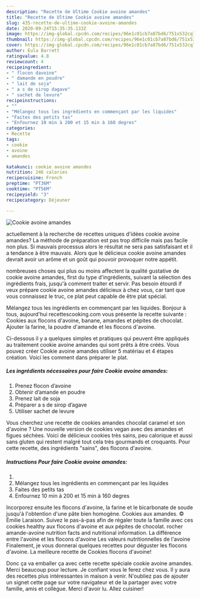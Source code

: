 ```yaml
---
description: "Recette de Ultime Cookie avoine amandes"
title: "Recette de Ultime Cookie avoine amandes"
slug: 435-recette-de-ultime-cookie-avoine-amandes
date: 2020-09-24T15:35:35.133Z
image: https://img-global.cpcdn.com/recipes/96e1c01cb7a87bd6/751x532cq70/cookie-avoine-amandes-photo-principale-de-la-recette.jpg
thumbnail: https://img-global.cpcdn.com/recipes/96e1c01cb7a87bd6/751x532cq70/cookie-avoine-amandes-photo-principale-de-la-recette.jpg
cover: https://img-global.cpcdn.com/recipes/96e1c01cb7a87bd6/751x532cq70/cookie-avoine-amandes-photo-principale-de-la-recette.jpg
author: Eula Barrett
ratingvalue: 4.8
reviewcount: 4
recipeingredient:
- " flocon davoine"
- " damande en poudre"
- " lait de soja"
- " a s de sirop dagave"
- " sachet de levure"
recipeinstructions:
- ""
- "Mélangez tous les ingrédients en commençant par les liquides"
- "Faites des petits tas"
- "Enfournez 10 min à 200 et 15 min à 160 degres"
categories:
- Recette
tags:
- cookie
- avoine
- amandes

katakunci: cookie avoine amandes 
nutrition: 246 calories
recipecuisine: French
preptime: "PT36M"
cooktime: "PT56M"
recipeyield: "3"
recipecategory: Déjeuner

---
```



![Cookie avoine amandes](https://img-global.cpcdn.com/recipes/96e1c01cb7a87bd6/751x532cq70/cookie-avoine-amandes-photo-principale-de-la-recette.jpg)

actuellement à la recherche de recettes uniques d'idées cookie avoine amandes? La méthode de préparation est pas trop difficile mais pas facile non plus. Si mauvais processus alors le résultat ne sera pas satisfaisant et il a tendance à être mauvais. Alors que le délicieux cookie avoine amandes devrait avoir un arôme et un goût qui pouvoir provoquer notre appétit.

nombreuses choses qui plus ou moins affectent la qualité gustative de cookie avoine amandes, first du type d'ingrédients, suivant la sélection des ingrédients frais, jusqu'à comment traiter et servir. Pas besoin étourdi if veux prépare cookie avoine amandes délicieux à chez vous, car tant que vous connaissez le truc, ce plat peut capable de être plat spécial.

Mélangez tous les ingrédients en commençant par les liquides. Bonjour à tous, aujourd&#39;hui recettescooking.com vous présente la recette suivante : Cookies aux flocons d&#39;avoine, banane, amandes et pépites de chocolat. Ajouter la farine, la poudre d&#39;amande et les flocons d&#39;avoine.


Ci-dessous il y a quelques simples et pratiques qui peuvent être appliqués au traitement cookie avoine amandes qui sont prêts à être créés. Vous pouvez créer Cookie avoine amandes utiliser 5 matériau et 4 étapes création. Voici les comment dans préparer le plat.

<!--inarticleads1-->

##### Les ingrédients nécessaires pour faire Cookie avoine amandes:

1. Prenez  flocon d’avoine
1. Obtenir  d’amande en poudre
1. Prenez  lait de soja
1. Préparer  a s de sirop d’agave
1. Utiliser  sachet de levure


Vous cherchez une recette de cookies amandes chocolat caramel et son d&#39;avoine ? Une nouvelle version de cookies vegan avec des amandes et figues séchées. Voici de délicieux cookies très sains, peu calorique et aussi sans gluten qui restent malgré tout cela très gourmands et croquants. Pour cette recette, des ingrédients &#34;sains&#34;, des flocons d&#39;avoine. 

<!--inarticleads2-->

##### Instructions Pour faire Cookie avoine amandes:

1. 
1. Mélangez tous les ingrédients en commençant par les liquides
1. Faites des petits tas
1. Enfournez 10 min à 200 et 15 min à 160 degres


Incorporez ensuite les flocons d&#39;avoine, la farine et le bicarbonate de soude jusqu&#39;à l&#39;obtention d&#39;une pâte bien homogène. Cookies aux amandes. © Èmilie Laraison. Suivez le pas-à-pas afin de régaler toute la famille avec ces cookies healthy aux flocons d&#39;avoine et aux pépites de chocolat. rocher amande-avoine nutrition facts and nutritional information. La différence entre l&#39;avoine et les flocons d&#39;avoine Les valeurs nutritionnelles de l&#39;avoine Finalement, je vous donnerai quelques recettes pour déguster les flocons d&#39;avoine. La meilleure recette de Cookies flocons d&#39;avoine! 


Donc ça va emballer ça avec cette recette spéciale cookie avoine amandes. Merci beaucoup pour lecture. Je confiant vous le ferez chez vous. Il y aura des recettes plus  intéressantes in maison à venir. N'oubliez pas de ajouter un signet cette page sur votre navigateur et de la partager avec votre famille, amis et collègue. Merci d'avoir lu. Allez cuisiner!
